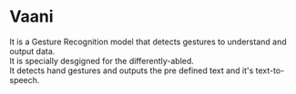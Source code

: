 # Vaani

It is a Gesture Recognition model that detects gestures to understand and output data.  
It is specially desgigned for the differently-abled.  
It detects hand gestures and outputs the pre defined text and it's text-to-speech.
